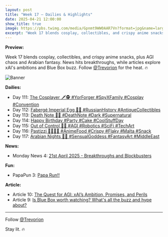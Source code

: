 ```yaml
---
layout: post
title: "Week 17 – Dailies & Highlights"
date: 2025-04-21 12:00:00
show_title: true
image: https://pbs.twimg.com/media/Gpnmt9WW0AAR7Vn?format=jpg&name=large
excerpt: "Week 17 blends cosplay, collectibles, and crispy anime snacks, plus AGI chaos and Arabian fantasy. News hits breakthroughs, while articles explore xAI's ambitions and Blue Box buzz. Follow @Trevorion for the heat. 🔥"
---
```

  
**Preview:**  
  
Week 17 blends cosplay, collectibles, and crispy anime snacks, plus AGI chaos and Arabian fantasy. News hits breakthroughs, while articles explore xAI's ambitions and Blue Box buzz. Follow [@Trevorion](https://x.com/Trevorion) for the heat. 🔥
  
![Banner](https://pbs.twimg.com/media/Gpnmt9WW0AAR7Vn?format=jpg&name=large)
  
**Dailies:**
- Day 111: [The Cosplayer 🗡️🕵️ #YorForger #SpyXFamily #Cosplay #Convention](https://x.com/Trevorion/status/1914378464422936659)
- Day 112: [Fabergé Imperial Egg 🥚💎 #RussianHistory #AntiqueCollectibles](https://x.com/Trevorion/status/1914772214995673442)
- Day 113: [Death Note 📖💀 #DeathNote #Dark #Supernatural](https://x.com/Trevorion/status/1915109629068976325)
- Day 114: [Happy Birthday #Party #Cake #CoolStuffDay](https://x.com/Trevorion/status/1915164447410102587)
- Day 115: [Out of Control 🤖🔴 #AGI #Robotics #SciFi  #TechArt](https://x.com/Trevorion/status/1915843620277530792)
- Day 116: [Pastizzi 👩‍🍳🇲🇹 #AnimeFood #Crispy #Flaky #Malta #Snack](https://x.com/Trevorion/status/1916214140739142030)
- Day 117: [Arabian Nights 💃✨ #SensualGoddess #FantasyArt #MiddleEast](https://x.com/Trevorion/status/1916576210483888389)

**News:**  
- Monday News 4: [21st April 2025 - Breakthroughs and Blockbusters](https://x.com/Trevorion/status/1914262882436456849)

**Fun:**  
- PapaPun 3: [Papa Run!!](https://x.com/Trevorion/status/1916849209413701672/photo/3)

**Article:**  
- Article 10: [The Quest for AGI: xAI’s Ambition, Promises, and Perils](https://x.com/Trevorion/status/1915735572892586084)
- Article 9: [Is Blue Box worth watching? What's all the buzz and hype about?](https://x.com/Trevorion/status/1914930062513639873)

---
Follow [@Trevorion](https://x.com/Trevorion)

Stay lit. 🔥
